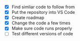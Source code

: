 - [X] Find simliar code to follow from
- [X] Put the repository into VS Code 
- [X] Create roadmap
- [X] Change the code a few times
- [X] Make sure code runs properly
- [ ] Test different versions of code
